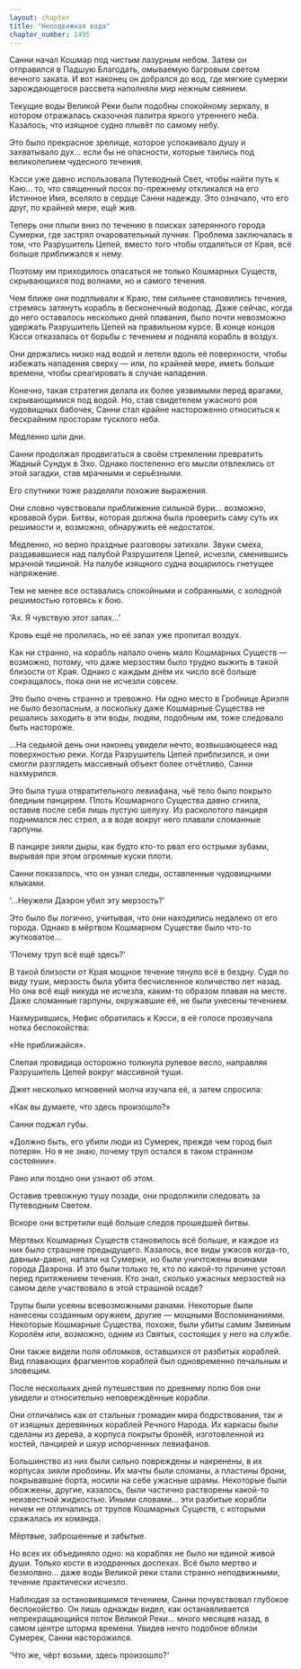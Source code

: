 ```yaml
---
layout: chapter
title: "Неподвижная вода"
chapter_number: 1495
---
```




Санни начал Кошмар под чистым лазурным небом. Затем он отправился в Падшую Благодать, омываемую багровым светом вечного заката. И вот наконец он добрался до вод, где мягкие сумерки зарождающегося рассвета наполняли мир нежным сиянием.

Текущие воды Великой Реки были подобны спокойному зеркалу, в котором отражалась сказочная палитра яркого утреннего неба. Казалось, что изящное судно плывёт по самому небу.

Это было прекрасное зрелище, которое успокаивало душу и захватывало дух... если бы не опасности, которые таились под великолепием чудесного течения.

Кэсси уже давно использовала Путеводный Свет, чтобы найти путь к Каю... то, что священный посох по-прежнему откликался на его Истинное Имя, вселяло в сердце Санни надежду. Это означало, что его друг, по крайней мере, ещё жив.

Теперь они плыли вниз по течению в поисках затерянного города Сумерки, где застрял очаровательный лучник. Проблема заключалась в том, что Разрушитель Цепей, вместо того чтобы отдаляться от Края, всё больше приближался к нему.

Поэтому им приходилось опасаться не только Кошмарных Существ, скрывающихся под волнами, но и самого течения.

Чем ближе они подплывали к Краю, тем сильнее становились течения, стремясь затянуть корабль в бесконечный водопад. Даже сейчас, когда до него оставалось несколько дней плавания, было почти невозможно удержать Разрушитель Цепей на правильном курсе. В конце концов Кэсси отказалась от борьбы с течением и подняла корабль в воздух.

Они держались низко над водой и летели вдоль её поверхности, чтобы избежать нападения сверху — или, по крайней мере, иметь больше времени, чтобы среагировать в случае нападения.

Конечно, такая стратегия делала их более уязвимыми перед врагами, скрывающимися под водой. Но, став свидетелем ужасного роя чудовищных бабочек, Санни стал крайне настороженно относиться к бескрайним просторам тусклого неба.

Медленно шли дни.

Санни продолжал продвигаться в своём стремлении превратить Жадный Сундук в Эхо. Однако постепенно его мысли отвлеклись от этой загадки, став мрачными и серьёзными.

Его спутники тоже разделяли похожие выражения.

Они словно чувствовали приближение сильной бури... возможно, кровавой бури. Битвы, которая должна была проверить саму суть их решимости и, возможно, обнаружить её недостаток.

Медленно, но верно праздные разговоры затихали. Звуки смеха, раздававшиеся над палубой Разрушителя Цепей, исчезли, сменившись мрачной тишиной. На палубе изящного судна воцарилось гнетущее напряжение.

Тем не менее все оставались спокойными и собранными, с холодной решимостью готовясь к бою.

'Ах. Я чувствую этот запах...'

Кровь ещё не пролилась, но её запах уже пропитал воздух.

Как ни странно, на корабль напало очень мало Кошмарных Существ — возможно, потому, что даже мерзостям было трудно выжить в такой близости от Края. Однако с каждым днём их число всё больше сокращалось, пока они не исчезли совсем.

Это было очень странно и тревожно. Ни одно место в Гробнице Ариэля не было безопасным, а поскольку даже Кошмарные Существа не решались заходить в эти воды, людям, подобным им, тоже следовало быть настороже.

...На седьмой день они наконец увидели нечто, возвышающееся над поверхностью реки. Когда Разрушитель Цепей приблизился, и они смогли разглядеть массивный объект более отчётливо, Санни нахмурился.

Это была туша отвратительного левиафана, чьё тело было покрыто бледным панцирем. Плоть Кошмарного Существа давно сгнила, оставив после себя лишь пустую шелуху. Из расколотого панциря поднимался лес стрел, а в воде вокруг него плавали сломанные гарпуны.

В панцире зияли дыры, как будто кто-то рвал его острыми зубами, вырывая при этом огромные куски плоти.

Санни показалось, что он узнал следы, оставленные чудовищными клыками.

'...Неужели Даэрон убил эту мерзость?'

Это было бы логично, учитывая, что они находились недалеко от его города. Однако в мёртвом Кошмарном Существе было что-то жутковатое...

'Почему труп всё ещё здесь?'

В такой близости от Края мощное течение тянуло всё в бездну. Судя по виду туши, мерзость была убита бесчисленное количество лет назад. Но она всё ещё никуда не исчезла, каким-то образом плавая на месте. Даже сломанные гарпуны, окружавшие её, не были унесены течением.

Нахмурившись, Нефис обратилась к Кэсси, в её голосе прозвучала нотка беспокойства:

«Не приближайся».

Слепая провидица осторожно толкнула рулевое весло, направляя Разрушитель Цепей вокруг массивной туши.

Джет несколько мгновений молча изучала её, а затем спросила:

«Как вы думаете, что здесь произошло?»

Санни поджал губы.

«Должно быть, его убили люди из Сумерек, прежде чем город был потерян. Но я не знаю, почему труп остался в таком странном состоянии».

Рано или поздно они узнают об этом.

Оставив тревожную тушу позади, они продолжили следовать за Путеводным Светом.

Вскоре они встретили ещё больше следов прошедшей битвы.

Мёртвых Кошмарных Существ становилось всё больше, и каждое из них было страшнее предыдущего. Казалось, все виды ужасов когда-то, давным-давно, напали на Сумерки, но были уничтожены воинами города Даэрона. И это были только те, кто по какой-то причине устоял перед притяжением течения. Кто знал, сколько ужасных мерзостей на самом деле участвовало в этой страшной осаде?

Трупы были усеяны всевозможными ранами. Некоторые были нанесены созданным оружием, другие — мощными Воспоминаниями. Некоторые Кошмарные Существа, похоже, были убиты самим Змеиным Королём или, возможно, одним из Святых, состоящих у него на службе.

Они также видели поля обломков, оставшихся от разбитых кораблей. Вид плавающих фрагментов кораблей был одновременно печальным и зловещим.

После нескольких дней путешествия по древнему полю боя они увидели и относительно неповреждённые корабли.

Они отличались как от стальных громадин мира бодрствования, так и от изящных деревянных кораблей Речного Народа. Их каркасы были сделаны из дерева, а корпуса покрыты бронёй, изготовленной из костей, панцирей и шкур испорченных левиафанов.

Большинство из них были сильно повреждены и накренены, в их корпусах зияли пробоины. Их мачты были сломаны, а пластины брони, покрывавшие борта, носили на себе ужасные шрамы. Некоторые были обожжены, другие, казалось, были частично растворены какой-то неизвестной жидкостью. Иными словами... эти разбитые корабли ничем не отличались от трупов Кошмарных Существ, с которыми сражалась их команда.

Мёртвые, заброшенные и забытые.

Но всех их объединяло одно: на кораблях не было ни единой живой души. Только кости в изодранных доспехах. Всё было мертво и безмолвно... даже воды Великой реки стали странно неподвижными, течение практически исчезло.

Наблюдая за остановившимся течением, Санни почувствовал глубокое беспокойство. Он лишь однажды видел, как останавливается непрекращающийся поток Великой Реки... много месяцев назад, в самом центре шторма времени. Увидев нечто подобное вблизи Сумерек, Санни насторожился.

'Что же, чёрт возьми, здесь произошло?'


